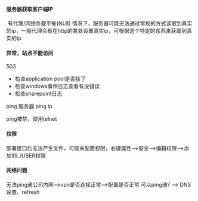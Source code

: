 #### 服务器获取客户端IP

​	有代理/网络负载平衡(NLB) 情况下，服务器可能无法通过常规的方式读取到真实的ip，一般代理会有在http的某处设置真实ip，可根据这个特定的东西来获取到真实的Ip



#### 异常，站点不能访问

503

- 检查application pool是否挂了
- 检查windows事件日志查看有没错误
- 检查sharepoint日志

ping 服务器	ping ip

ping被禁，使用telnet	



#### 权限

部署接口后无法产生文件，可能未配置权限，右键属性-->安全-->编辑权限-->添加IIS_IUSER权限

#### 网络问题
无法ping通公司内网-->vpn是否连接正常-->配置是否正常
可以ping通? --> DNS设置、refresh

